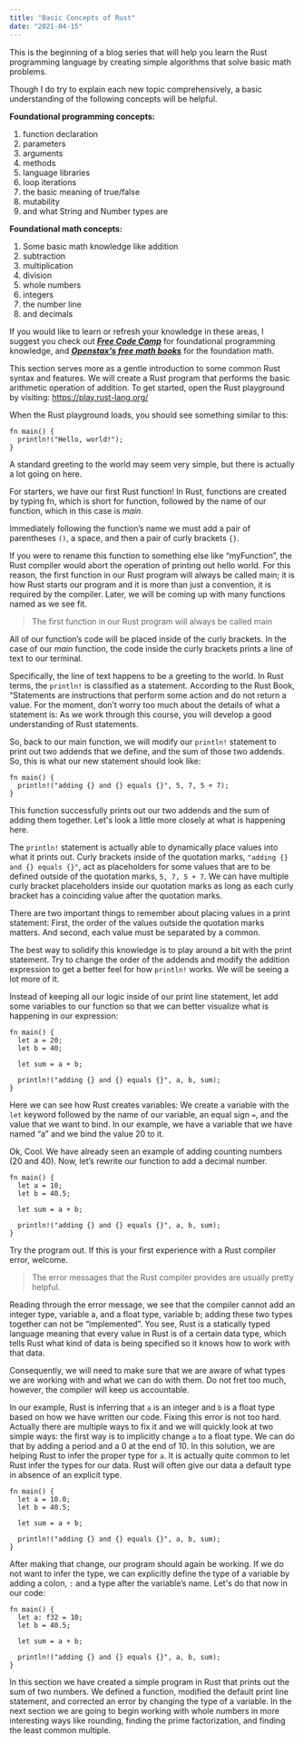 ```yaml
---
title: "Basic Concepts of Rust"
date: "2021-04-15"
---
```


This is the beginning of a blog series that will help you learn the Rust programming language by creating simple algorithms that solve basic math problems.

Though I do try to explain each new topic comprehensively, a basic understanding of the following concepts will be helpful.

**Foundational programming concepts:**
1. function declaration
1. parameters
1. arguments
1. methods
1. language libraries
1. loop iterations
1. the basic meaning of true/false
1. mutability
1. and what String and Number types are

**Foundational math concepts:**
1. Some basic math knowledge like addition
1. subtraction
1. multiplication
1. division
1. whole numbers
1. integers
1. the number line
1. and decimals

If you would like to learn or refresh your knowledge in these areas, I suggest you check out ***[Free Code Camp](https://www.freecodecamp.org/)*** for foundational programming knowledge, and ***[Openstax's free math books](https://openstax.org/subjects/math)*** for the foundation math.

This section serves more as a gentle introduction to some common Rust syntax and features.
We will create a Rust program that performs the basic arithmetic operation of addition.
To get started, open the Rust playground by visiting: https://play.rust-lang.org/<br>

When the Rust playground loads, you should see something similar to this:

    fn main() {
      println!("Hello, world!");
    }

A standard greeting to the world may seem very simple, but there is actually a lot going on here.<br>

For starters, we have our first Rust function! In Rust, functions are created by typing fn, which is short for function, followed by the name of our function, which in this case is *main*. 

Immediately following the function’s name we must add a pair of parentheses `()`, a space, and then a pair of curly brackets `{}`. 

If you were to rename this function to something else like “myFunction”, the Rust compiler would abort the operation of printing out hello world. For this reason, the first function in our Rust program will always be called main; it is how Rust starts our program and it is more than just a convention, it is required by the compiler. Later, we will be coming up with many functions named as we see fit.

> The first function in our Rust program will always be called main

All of our function’s code will be placed inside of the curly brackets. In the case of our *main* function, the code inside the curly brackets prints a line of text to our terminal.<br>

Specifically, the line of text happens to be a greeting to the world. In Rust terms, the `println!` is classified as a statement. According to the Rust Book, “Statements are instructions that perform some action and do not return a value. For the moment, don’t worry too much about the details of what a statement is: As we work through this course, you will develop a good understanding of Rust statements.

So, back to our main function, we will modify our `println!` statement to print out two addends that we define, and the sum of those two addends. So, this is what our new statement should look like:

    fn main() {
      println!("adding {} and {} equals {}", 5, 7, 5 + 7);
    }

This function successfully prints out our two addends and the sum of adding them together. Let's look a little more closely at what is happening here.

The `println!` statement is actually able to dynamically place values into what it prints out. Curly brackets inside of the quotation marks, `"adding {} and {} equals {}"`, act as placeholders for some values that are to be defined outside of the quotation marks, `5, 7, 5 + 7`. We can have multiple curly bracket placeholders inside our quotation marks as long as each curly bracket has a coinciding value after the quotation marks.

There are two important things to remember about placing values in a print statement: First, the order of the values outside the quotation marks matters. And second, each value must be separated by a common.

The best way to solidify this knowledge is to play around a bit with the print statement. Try to change the order of the addends and modify the addition expression to get a better feel for how `println!` works. We will be seeing a lot more of it.

Instead of keeping all our logic inside of our print line statement, let add some variables to our function so that we can better visualize what is happening in our expression:

    fn main() {
      let a = 20;
      let b = 40;
 
      let sum = a + b;
      
      println!("adding {} and {} equals {}", a, b, sum);
    }

Here we can see how Rust creates variables: We create a variable with the `let` keyword followed by the name of our variable, an equal sign `=`, and the value that we want to bind. In our example, we have a variable that we have named “a” and we bind the value 20 to it.

Ok, Cool. We have already seen an example of adding counting numbers (20 and 40). Now, let’s rewrite our function to add a decimal number.

    fn main() {
      let a = 10;
      let b = 40.5;
    
      let sum = a + b;
    
      println!("adding {} and {} equals {}", a, b, sum);
    }

Try the program out. If this is your first experience with a Rust compiler error, welcome.

> The error messages that the Rust compiler provides are usually pretty helpful.

Reading through the error message, we see that the compiler cannot add an integer type, variable a, and a float type, variable b; adding these two types together can not be “implemented”. You see, Rust is a statically typed language meaning that every value in Rust is of a certain data type, which tells Rust what kind of data is being specified so it knows how to work with that data.<br>

Consequently, we will need to make sure that we are aware of what types we are working with and what we can do with them. Do not fret too much, however, the compiler will keep us accountable.

In our example, Rust is inferring that `a` is an integer and `b` is a float type based on how we have written our code. Fixing this error is not too hard. Actually there are multiple ways to fix it and we will quickly look at two simple ways: the first way is to implicitly change `a` to a float type. We can do that by adding a period and a 0 at the end of 10. In this solution, we are helping Rust to infer the proper type for `a`. It is actually quite common to let Rust infer the types for our data. Rust will often give our data a default type in absence of an explicit type.

    fn main() {
      let a = 10.0;
      let b = 40.5;
      
      let sum = a + b;
      
      println!("adding {} and {} equals {}", a, b, sum);
    }

After making that change, our program should again be working. If we do not want to infer the type, we can explicitly define the type of a variable by adding a colon, `:` and a type after the variable’s name. Let's do that now in our code:

    fn main() {
      let a: f32 = 10;
      let b = 40.5;
      
      let sum = a + b;
      
      println!("adding {} and {} equals {}", a, b, sum);
    }

In this section we have created a simple program in Rust that prints out the sum of two numbers. We defined a function, modified the default print line statement, and corrected an error by changing the type of a variable. In the next section we are going to begin working with whole numbers in more interesting ways like rounding, finding the prime factorization, and finding the least common multiple.